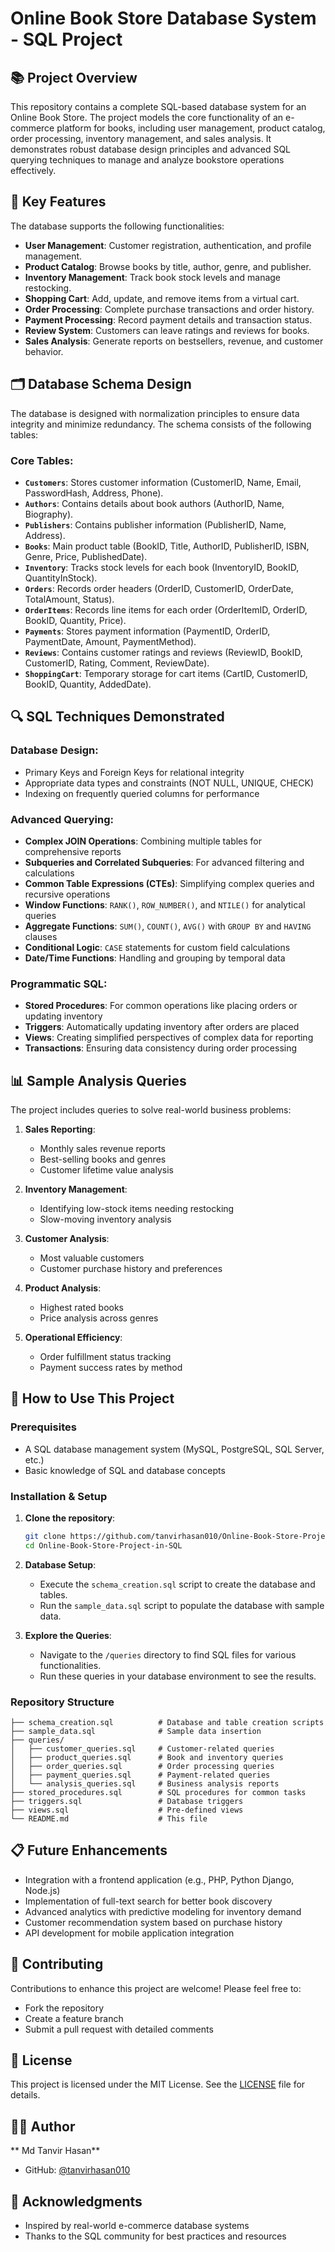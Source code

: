# Online Book Store Database System - SQL Project

## 📚 Project Overview

This repository contains a complete SQL-based database system for an Online Book Store. The project models the core functionality of an e-commerce platform for books, including user management, product catalog, order processing, inventory management, and sales analysis. It demonstrates robust database design principles and advanced SQL querying techniques to manage and analyze bookstore operations effectively.

## 🎯 Key Features

The database supports the following functionalities:
- **User Management**: Customer registration, authentication, and profile management.
- **Product Catalog**: Browse books by title, author, genre, and publisher.
- **Inventory Management**: Track book stock levels and manage restocking.
- **Shopping Cart**: Add, update, and remove items from a virtual cart.
- **Order Processing**: Complete purchase transactions and order history.
- **Payment Processing**: Record payment details and transaction status.
- **Review System**: Customers can leave ratings and reviews for books.
- **Sales Analysis**: Generate reports on bestsellers, revenue, and customer behavior.

## 🗂️ Database Schema Design

The database is designed with normalization principles to ensure data integrity and minimize redundancy. The schema consists of the following tables:

### Core Tables:
- **`Customers`**: Stores customer information (CustomerID, Name, Email, PasswordHash, Address, Phone).
- **`Authors`**: Contains details about book authors (AuthorID, Name, Biography).
- **`Publishers`**: Contains publisher information (PublisherID, Name, Address).
- **`Books`**: Main product table (BookID, Title, AuthorID, PublisherID, ISBN, Genre, Price, PublishedDate).
- **`Inventory`**: Tracks stock levels for each book (InventoryID, BookID, QuantityInStock).
- **`Orders`**: Records order headers (OrderID, CustomerID, OrderDate, TotalAmount, Status).
- **`OrderItems`**: Records line items for each order (OrderItemID, OrderID, BookID, Quantity, Price).
- **`Payments`**: Stores payment information (PaymentID, OrderID, PaymentDate, Amount, PaymentMethod).
- **`Reviews`**: Contains customer ratings and reviews (ReviewID, BookID, CustomerID, Rating, Comment, ReviewDate).
- **`ShoppingCart`**: Temporary storage for cart items (CartID, CustomerID, BookID, Quantity, AddedDate).

## 🔍 SQL Techniques Demonstrated

### Database Design:
- Primary Keys and Foreign Keys for relational integrity
- Appropriate data types and constraints (NOT NULL, UNIQUE, CHECK)
- Indexing on frequently queried columns for performance

### Advanced Querying:
- **Complex JOIN Operations**: Combining multiple tables for comprehensive reports
- **Subqueries and Correlated Subqueries**: For advanced filtering and calculations
- **Common Table Expressions (CTEs)**: Simplifying complex queries and recursive operations
- **Window Functions**: `RANK()`, `ROW_NUMBER()`, and `NTILE()` for analytical queries
- **Aggregate Functions**: `SUM()`, `COUNT()`, `AVG()` with `GROUP BY` and `HAVING` clauses
- **Conditional Logic**: `CASE` statements for custom field calculations
- **Date/Time Functions**: Handling and grouping by temporal data

### Programmatic SQL:
- **Stored Procedures**: For common operations like placing orders or updating inventory
- **Triggers**: Automatically updating inventory after orders are placed
- **Views**: Creating simplified perspectives of complex data for reporting
- **Transactions**: Ensuring data consistency during order processing

## 📊 Sample Analysis Queries

The project includes queries to solve real-world business problems:

1.  **Sales Reporting**:
    - Monthly sales revenue reports
    - Best-selling books and genres
    - Customer lifetime value analysis

2.  **Inventory Management**:
    - Identifying low-stock items needing restocking
    - Slow-moving inventory analysis

3.  **Customer Analysis**:
    - Most valuable customers
    - Customer purchase history and preferences

4.  **Product Analysis**:
    - Highest rated books
    - Price analysis across genres

5.  **Operational Efficiency**:
    - Order fulfillment status tracking
    - Payment success rates by method

## 🚀 How to Use This Project

### Prerequisites
- A SQL database management system (MySQL, PostgreSQL, SQL Server, etc.)
- Basic knowledge of SQL and database concepts

### Installation & Setup
1.  **Clone the repository**:
    ```bash
    git clone https://github.com/tanvirhasan010/Online-Book-Store-Project-in-SQL.git
    cd Online-Book-Store-Project-in-SQL
    ```

2.  **Database Setup**:
    - Execute the `schema_creation.sql` script to create the database and tables.
    - Run the `sample_data.sql` script to populate the database with sample data.

3.  **Explore the Queries**:
    - Navigate to the `/queries` directory to find SQL files for various functionalities.
    - Run these queries in your database environment to see the results.

### Repository Structure
```
├── schema_creation.sql          # Database and table creation scripts
├── sample_data.sql              # Sample data insertion
├── queries/
│   ├── customer_queries.sql     # Customer-related queries
│   ├── product_queries.sql      # Book and inventory queries
│   ├── order_queries.sql        # Order processing queries
│   ├── payment_queries.sql      # Payment-related queries
│   └── analysis_queries.sql     # Business analysis reports
├── stored_procedures.sql        # SQL procedures for common tasks
├── triggers.sql                 # Database triggers
├── views.sql                    # Pre-defined views
└── README.md                    # This file
```

## 📋 Future Enhancements
- Integration with a frontend application (e.g., PHP, Python Django, Node.js)
- Implementation of full-text search for better book discovery
- Advanced analytics with predictive modeling for inventory demand
- Customer recommendation system based on purchase history
- API development for mobile application integration

## 🤝 Contributing
Contributions to enhance this project are welcome! Please feel free to:
- Fork the repository
- Create a feature branch
- Submit a pull request with detailed comments

## 📄 License
This project is licensed under the MIT License. See the [LICENSE](LICENSE) file for details.

## 👨‍💻 Author
** Md Tanvir Hasan**
- GitHub: [@tanvirhasan010](https://github.com/tanvirhasan010)

## 🙏 Acknowledgments
- Inspired by real-world e-commerce database systems
- Thanks to the SQL community for best practices and resources


